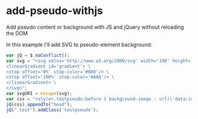 # add-pseudo-withjs
Add pseudo content or background with JS and jQuery without reloading the DOM

In this example I'll add SVG to pseudo-element background:
```javascript
var jQ = $.noConflict();
var svg = "<svg xmlns='http://www.w3.org/2000/svg' width='100' height='100'> \
<linearGradient id='gradient'> \
<stop offset='0%' stop-color='#000'/> \
<stop offset='100%' stop-color='#AAA'/> \
</linearGradient> \
</svg>";
var svgURI = escape(svg);
var css = "<style>.testpseudo:before { background-image : url(\'data:image/svg+xml," +svgURI+ "\') }</style>";
jQ(css).appendTo("head");
jQ(".test").addClass('testpseudo');
```
